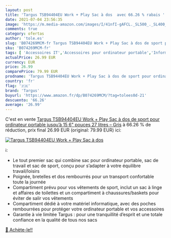 ```yaml
---
layout: post
title: 'Targus TSB94404EU Work + Play Sac à dos  avec 66.26 % rabais '
date: 2021-07-04 23:56:35
image: 'https://m.media-amazon.com/images/I/41nfI-gAFCL._SL500_._SL400_.jpg'
comments: true
category: ofertas
author: 'tole.es'
slug: 'B074269MCM-fr Targus TSB94404EU Work + Play Sac à dos de sport pour...'
sku: 'B074269MCM-fr'
tags: [ 'Accessoires IT','Accessoires pour ordinateur portable','Informatique','Sacs et housses pour ordinateur portable','Sacs à dos pour ordinateur portable','targus', ]
actualPrice: 26.99 EUR
currency: EUR
price: 26.99
comparePrice: 79.99 EUR
prodname: 'Targus TSB94404EU Work + Play Sac à dos de sport pour ordinateur portable jusqu’à 15 6" pouces  27 litres – Gris'
country: 'fr'
flag: '🇫🇷'
brand: 'Targus'
buyurl: 'https://www.amazon.fr/dp/B074269MCM/?tag=tolees0d-21'
descuento: '66.26'
average: '26.99'
---
```


C'est en vente [Targus TSB94404EU Work + Play Sac à dos de sport pour ordinateur portable jusqu’à 15 6" pouces  27 litres – Gris](https://www.amazon.fr/dp/B074269MCM/?tag=tolees0d-21)  à  66.26 % de réduction, prix final  26.99 EUR (original: 79.99 EUR) ici:

[![Targus TSB94404EU Work + Play Sac à dos ](https://m.media-amazon.com/images/I/41nfI-gAFCL._SL500_._SL400_.jpg)](https://www.amazon.fr/dp/B074269MCM/?tag=tolees0d-21)

ℹ️:

- Le tout premier sac qui combine sac pour ordinateur portable, sac de travail et sac de sport, conçu pour s’adapter à votre équilibre travail/loisirs
- Poignée, bretelles et dos rembourrés pour un transport confortable toute la journée
- Compartiment prévu pour vos vêtements de sport, inclut un sac à linge et affaires de toilettes et un compartiment à chaussures/baskets pour éviter de salir vos vêtements
- Compartiment dédié à votre matériel informatique, avec des poches rembourrées pour protéger votre ordinateur portable et vos accessoires
- Garantie à vie limitée Targus : pour une tranquillité d’esprit et une totale confiance en la qualité de tous nos sacs

[🛒 Achète-le!!](https://www.amazon.fr/dp/B074269MCM/?tag=tolees0d-21)
